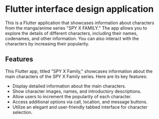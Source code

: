 # Flutter interface design application

This is a Flutter application that showcases information about characters from the manga/anime series "SPY X FAMILY." The app allows you to explore the details of different characters, including their names, codenames, and other information. You can also interact with the characters by increasing their popularity.

## Features

This Flutter app, titled "SPY X Family," showcases information about the main characters of the SPY X Family series. Here are its key features:

- Display detailed information about the main characters.
- Show character images, names, and introductory descriptions.
- Allow users to increment the popularity of each character.
- Access additional options via call, location, and message buttons.
- Utilize an elegant and user-friendly tabbed interface for character selection.


